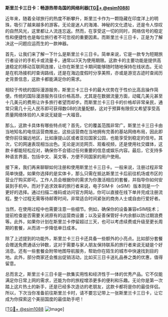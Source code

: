 **斯里兰卡三日卡：畅游热带岛国的网络利器[[TG💪+ @esim1088](https://t.me/s/esim1088)]**

近年来，随着全球旅行的热度不断攀升，斯里兰卡作为一颗隐藏在印度洋上的明珠，吸引了越来越多的游客。无论是迷人的海滩、神秘的文化遗址，还是令人惊叹的自然风光，这里都让人流连忘返。然而，在享受这一切的同时，网络信号的稳定性和便捷性也是每位旅行者不可忽视的重要因素。而斯里兰卡三日卡，正是为了解决这一问题应运而生的一款神器。

首先，让我们来了解一下什么是斯里兰卡三日卡。简单来说，它是一款专为短期旅行者设计的手机卡或流量卡，通常以3天为使用期限。这款卡的主要功能是提供高速稳定的移动互联网连接，让你在斯里兰卡期间能够随时随地保持在线状态。无论是在机场接机时查询路线，还是在海边度假时分享美照，亦或是游览古迹时查阅历史背景信息，这款卡都能满足你的需求。

相较于传统的国际漫游服务，斯里兰卡三日卡的最大优势在于性价比高且操作简便。传统的国际漫游服务往往价格高昂，尤其是在数据流量方面，动辄几美元甚至十几美元的费用让许多旅行者望而却步。而斯里兰卡三日卡的价格却非常亲民，通常只需几十元人民币即可获得数GB的流量配额，这对于预算有限但又希望享受高质量网络体验的人来说无疑是一大福音。

那么，这款卡具体有哪些特点呢？首先，它的覆盖范围非常广。斯里兰卡三日卡由当地知名的电信运营商推出，这些运营商在当地拥有完善的基站网络布局，因此即使你前往偏远地区，比如康提山区或者亚拉国家公园，也能享受到稳定的信号。其次，它的网速表现相当出色。无论是浏览网页、观看视频，还是使用社交媒体，这款卡都能轻松应对，确保你不会错过任何重要的信息或娱乐内容。最后，它支持多种语言界面，包括中文、英文等，方便不同国家的用户使用。

接下来，我们再来聊聊如何注册和使用斯里兰卡三日卡。一般来说，注册过程非常简单快捷。如果你选择的是实体卡，那么只需在抵达斯里兰卡后前往机场或市区的营业厅购买即可。工作人员会根据你的需求为你激活相应的套餐，并指导你如何安装到手机中。而对于追求效率的旅行者来说，电子SIM卡（eSIM）版本则是一个更好的选择。通过扫描二维码或访问官方网站，你可以直接在线下单并完成注册流程。整个过程无需等待邮寄时间，非常适合时间紧张的商务人士或自由行爱好者。

当然，在使用过程中也需要注意一些细节。例如，确保你的设备兼容eSIM技术；提前检查是否需要关闭原有的运营商设置；以及妥善保管好卡内余额以防过期浪费等。此外，如果你计划在斯里兰卡停留超过三天，也可以考虑续费或升级至更长周期的套餐，从而进一步降低单日成本。

除了上述提到的功能外，斯里兰卡三日卡还具备一些额外的小亮点。比如部分套餐会赠送免费通话分钟数，这对于需要与家人朋友保持联系的旅行者来说无疑是个好消息。还有一些套餐会附带地图导航服务，帮助你在陌生的城市中快速找到目的地。此外，部分商家还会推出促销活动，比如买三日卡送礼品券之类的优惠，值得留意。

总而言之，斯里兰卡三日卡是一款集实用性和经济性于一体的优秀产品。它不仅能满足你日常上网的需求，还能为你的旅程增添更多的便利和乐趣。无论你是第一次踏上这片热土的新手，还是已经多次造访的老朋友，这款卡都将是你的最佳伴侣。所以，下次当你准备前往斯里兰卡时，请不要忘记带上一张斯里兰卡三日卡，让它成为你探索这个美丽国度的最佳助手吧！

[[TG💪+ @esim1088](https://t.me/s/esim1088) ![Image](https://i.postimg.cc/4NQfJmqS/Snipaste-2025-05-13-00-14-12.png)]